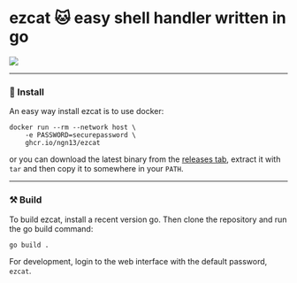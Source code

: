 # ezcat 🐱 easy shell handler written in go
![](/assets/showcase.gif)

---

### 🚀 Install 
An easy way install ezcat is to use docker:
```
docker run --rm --network host \
    -e PASSWORD=securepassword \
    ghcr.io/ngn13/ezcat
```
or you can download the latest binary from the [releases tab](https://github.com/ngn13/ezcat/releases),
extract it with `tar` and then copy it to somewhere in your `PATH`.

---

### ⚒️ Build
To build ezcat, install a recent version go. Then clone the repository and run the go build command:
```bash
go build .
```
For development, login to the web interface with the default password, `ezcat`.

